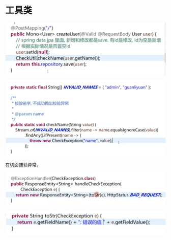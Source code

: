 # 工具类

![](../.gitbook/assets/image%20%28390%29.png)

![](../.gitbook/assets/image%20%28382%29.png)

在切面捕获异常。

![](../.gitbook/assets/image%20%28381%29.png)

![](../.gitbook/assets/image%20%28375%29.png)

